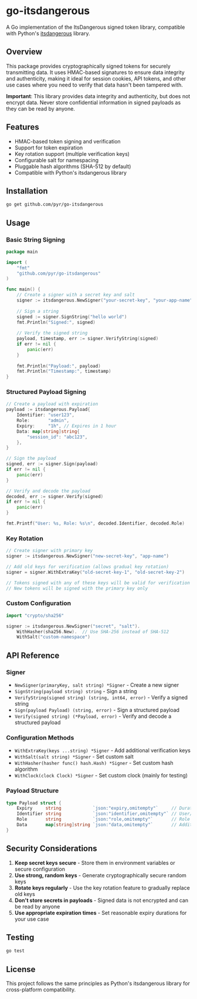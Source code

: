 # go-itsdangerous

A Go implementation of the ItsDangerous signed token library, compatible with Python's [itsdangerous](https://itsdangerous.palletsprojects.com/en/stable/) library.

## Overview

This package provides cryptographically signed tokens for securely transmitting data. It uses HMAC-based signatures to ensure data integrity and authenticity, making it ideal for session cookies, API tokens, and other use cases where you need to verify that data hasn't been tampered with.

**Important**: This library provides data integrity and authenticity, but does not encrypt data. Never store confidential information in signed payloads as they can be read by anyone.

## Features

- HMAC-based token signing and verification
- Support for token expiration
- Key rotation support (multiple verification keys)
- Configurable salt for namespacing
- Pluggable hash algorithms (SHA-512 by default)
- Compatible with Python's itsdangerous library

## Installation

```bash
go get github.com/pyr/go-itsdangerous
```

## Usage

### Basic String Signing

```go
package main

import (
    "fmt"
    "github.com/pyr/go-itsdangerous"
)

func main() {
    // Create a signer with a secret key and salt
    signer := itsdangerous.NewSigner("your-secret-key", "your-app-name")
    
    // Sign a string
    signed := signer.SignString("hello world")
    fmt.Println("Signed:", signed)
    
    // Verify the signed string
    payload, timestamp, err := signer.VerifyString(signed)
    if err != nil {
        panic(err)
    }
    
    fmt.Println("Payload:", payload)
    fmt.Println("Timestamp:", timestamp)
}
```

### Structured Payload Signing

```go
// Create a payload with expiration
payload := itsdangerous.Payload{
    Identifier: "user123",
    Role:       "admin",
    Expiry:     "1h", // Expires in 1 hour
    Data: map[string]string{
        "session_id": "abc123",
    },
}

// Sign the payload
signed, err := signer.Sign(payload)
if err != nil {
    panic(err)
}

// Verify and decode the payload
decoded, err := signer.Verify(signed)
if err != nil {
    panic(err)
}

fmt.Printf("User: %s, Role: %s\n", decoded.Identifier, decoded.Role)
```

### Key Rotation

```go
// Create signer with primary key
signer := itsdangerous.NewSigner("new-secret-key", "app-name")

// Add old keys for verification (allows gradual key rotation)
signer = signer.WithExtraKey("old-secret-key-1", "old-secret-key-2")

// Tokens signed with any of these keys will be valid for verification
// New tokens will be signed with the primary key only
```

### Custom Configuration

```go
import "crypto/sha256"

signer := itsdangerous.NewSigner("secret", "salt").
    WithHasher(sha256.New).  // Use SHA-256 instead of SHA-512
    WithSalt("custom-namespace")
```

## API Reference

### Signer

- `NewSigner(primaryKey, salt string) *Signer` - Create a new signer
- `SignString(payload string) string` - Sign a string
- `VerifyString(signed string) (string, int64, error)` - Verify a signed string
- `Sign(payload Payload) (string, error)` - Sign a structured payload
- `Verify(signed string) (*Payload, error)` - Verify and decode a structured payload

### Configuration Methods

- `WithExtraKey(keys ...string) *Signer` - Add additional verification keys
- `WithSalt(salt string) *Signer` - Set custom salt
- `WithHasher(hasher func() hash.Hash) *Signer` - Set custom hash algorithm
- `WithClock(clock Clock) *Signer` - Set custom clock (mainly for testing)

### Payload Structure

```go
type Payload struct {
    Expiry     string            `json:"expiry,omitempty"`     // Duration string (e.g., "1h", "30m")
    Identifier string            `json:"identifier,omitempty"` // User/entity identifier
    Role       string            `json:"role,omitempty"`       // Role or permission level
    Data       map[string]string `json:"data,omitempty"`       // Additional key-value data
}
```

## Security Considerations

1. **Keep secret keys secure** - Store them in environment variables or secure configuration
2. **Use strong, random keys** - Generate cryptographically secure random keys
3. **Rotate keys regularly** - Use the key rotation feature to gradually replace old keys
4. **Don't store secrets in payloads** - Signed data is not encrypted and can be read by anyone
5. **Use appropriate expiration times** - Set reasonable expiry durations for your use case

## Testing

```bash
go test
```

## License

This project follows the same principles as Python's itsdangerous library for cross-platform compatibility.